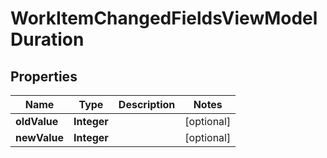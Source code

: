 

# WorkItemChangedFieldsViewModelDuration


## Properties

| Name | Type | Description | Notes |
|------------ | ------------- | ------------- | -------------|
|**oldValue** | **Integer** |  |  [optional] |
|**newValue** | **Integer** |  |  [optional] |



